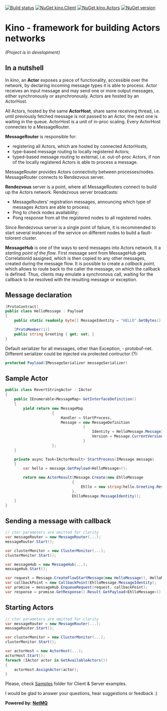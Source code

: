 [![Build status](https://ci.appveyor.com/api/projects/status/khn5imataa5uw4oj?svg=true)](https://ci.appveyor.com/project/iiwaasnet/kino)
[![NuGet kino.Client](https://badge.fury.io/nu/kino.Client.svg)](http://badge.fury.io/nu/kino.Client)
[![NuGet kino.Actors](https://badge.fury.io/nu/kino.Actors.svg)](http://badge.fury.io/nu/kino.Actors)
[![NuGet version](https://badge.fury.io/nu/kino.Rendezvous.svg)](http://badge.fury.io/nu/kino.Rendezvous)

# Kino - framework for building Actors networks
*(Project is in development)*
## In a nutshell

In *kino*, an **Actor** exposes a piece of functionality, accessible over the network, by declaring incoming message types it is able to process.
Actor receives an input message and may send one or more output messages, either synchronously or asynchronously. Actors are hosted by an ActorHost.


All Actors, hosted by the same **ActorHost**, share same receiving thread, i.e. until previously fetched message is not passed to an Actor, the next one is waiting in the queue.
ActorHost is a unit of in-proc scaling. Every ActorHost connectes to a MessageRouter.


**MessageRouter** is responsible for:
  * registering all Actors, which are hosted by connected ActorHosts;
  * type-based message routing to locally registered Actors;
  * typed-based message routing to external, i.e. out-of-proc Actors, if non of the locally registered Actors is able to process a message.

MessageRouter provides Actors connectivity between processes/nodes. MessageRouter connects to Rendezvous server.


**Rendezvous** server is a point, where all MessageRouters connect to build up the Actors network. 
Rendezvous server broadcasts:
  * MessageRouters' registration messages, announcing which type of messages Actors are able to process;
  * Ping to check nodes availability;
  * Pong response from all the registered nodes to all registered nodes.

Since Rendezvous server is a single point of failure, it is recommended to start several instances of the service on different nodes to build a fault-tolorent cluster.


**MessageHub** is one of the ways to send messages into Actors network. It a *starting point of the flow*. First message sent from MessageHub gets CorrelationId assigned, 
which is then copied to any other messages, created during the message flow. It is possible to create a *callback point*, which allows to route back to the caller the message, 
on which the callback is defined. Thus, clients may emulate a synchronous call, waiting for the callback to be resolved with the resulting message or exception.


## Message declaration
```csharp
[ProtoContract]
public class HelloMessage : Payload
{
    public static readonly byte[] MessageIdentity = "HELLO".GetBytes();

    [ProtoMember(1)]
    public string Greeting { get; set; }
}
```
Default serializer for all messages, other than Exception, - protobuf-net. Different serializer could be injected via protected contructor (?):
```csharp
protected Payload(IMessageSerializer messageSerializer)
```

## Sample Actor
```csharp
public class RevertStringActor : IActor
{
    public IEnumerable<MessageMap> GetInterfaceDefinition()
    {
        yield return new MessageMap
                     {
                         Handler = StartProcess,
                         Message = new MessageDefinition
                                   {
                                       Identity = HelloMessage.MessageIdentity,
                                       Version = Message.CurrentVersion
                                   }
                     };
    }

    private async Task<IActorResult> StartProcess(IMessage message)
    {
        var hello = message.GetPayload<HelloMessage>();

        return new ActorResult(Message.Create(new EhlloMessage
                              {
                                  Ehllo = new string(hello.Greeting.Reverse().ToArray())
                              },
                              EhlloMessage.MessageIdentity));
    }
}
```

## Sending a message with callback
```csharp
// ctor parameters are omitted for clarity
var messageRouter = new MessageRouter(...);
messageRouter.Start();

var clusterMonitor = new ClusterMonitor(...);
clusterMonitor.Start();

var messageHub = new MessageHub(...);
messageHub.Start();

var request = Message.CreateFlowStartMessage(new HelloMessage(), HelloMessage.MessageIdentity);
var callbackPoint = new CallbackPoint(EhlloMessage.MessageIdentity);
var promise = messageHub.EnqueueRequest(request, callbackPoint);
var response = promise.GetResponse().Result.GetPayload<EhlloMessage>();
```

## Starting Actors
```csharp
// ctor parameters are omitted for clarity
var messageRouter = new MessageRouter(...);
messageRouter.Start();

var clusterMonitor = new ClusterMonitor(...);
clusterMonitor.Start();

var actorHost = new ActorHost(...);
actorHost.Start();
foreach (IActor actor in GetAvailableActors())
{
    actorHost.AssignActor(actor);
}
```
Please, check [Samples](https://github.com/iiwaasnet/kino/tree/master/src/Samples) folder for Client & Server examples.

I would be glad to answer your questions, hear suggestions or feedback :)

**Powered by: [NetMQ](https://github.com/zeromq/netmq)**
